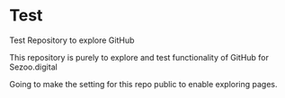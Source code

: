 # Test
Test Repository to explore GitHub

This repository is purely to explore and test functionality of GitHub for Sezoo.digital

Going to make the setting for this repo public to enable exploring pages.
